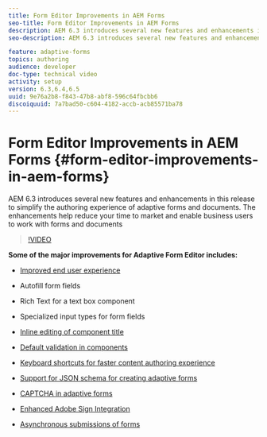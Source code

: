 ```yaml
---
title: Form Editor Improvements in AEM Forms
seo-title: Form Editor Improvements in AEM Forms
description: AEM 6.3 introduces several new features and enhancements in this release to simplify the authoring experience of adaptive forms and documents. The enhancements help reduce your time to market and enable business users to work with forms and documents
seo-description: AEM 6.3 introduces several new features and enhancements in this release to simplify the authoring experience of adaptive forms and documents. The enhancements help reduce your time to market and enable business users to work with forms and documents

feature: adaptive-forms
topics: authoring
audience: developer
doc-type: technical video
activity: setup
version: 6.3,6.4,6.5
uuid: 9e76a2b8-f843-47b8-abf8-596c64fbcbb6
discoiquuid: 7a7bad50-c604-4182-accb-acb85571ba78
---
```


# Form Editor Improvements in AEM Forms {#form-editor-improvements-in-aem-forms}

AEM 6.3 introduces several new features and enhancements in this release to simplify the authoring experience of adaptive forms and documents. The enhancements help reduce your time to market and enable business users to work with forms and documents

>[!VIDEO](https://video.tv.adobe.com/v/19500/)

**Some of the major improvements for Adaptive Form Editor includes:**

* [Improved end user experience](https://helpx.adobe.com/aem-forms/6-3/introduction-forms-authoring.html)

* Autofill form fields
* Rich Text for a text box component
* Specialized input types for form fields

* [Inline editing of component title](https://helpx.adobe.com/aem-forms/6-3/introduction-forms-authoring.html)
* [Default validation in components](https://helpx.adobe.com/aem-forms/6-3/introduction-forms-authoring.html)
* [Keyboard shortcuts for faster content authoring experience](https://helpx.adobe.com/aem-forms/6-3/keyboard-shortcuts.html#AdaptiveFormEditor)
* [Support for JSON schema for creating adaptive forms](https://helpx.adobe.com/aem-forms/6-3/adaptive-form-json-schema-form-model.html)
* [CAPTCHA in adaptive forms](https://helpx.adobe.com/aem-forms/6-3/captcha-adaptive-forms.html)
* [Enhanced Adobe Sign Integration](https://helpx.adobe.com/aem-forms/6-3/working-with-adobe-sign.html)
* [Asynchronous submissions of forms](https://helpx.adobe.com/aem-forms/6-3/asynchronous-submissions-adaptive-forms.html)
